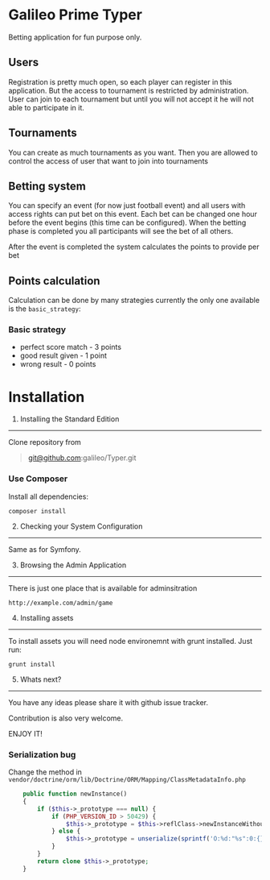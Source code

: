 Galileo Prime Typer
===================

Betting application for fun purpose only.

Users
-----

Registration is pretty much open, so each player can register in this application. But the access to tournament is
restricted by administration. User can join to each tournament but until you will not accept it he will not able to
participate in it.

Tournaments
-----------

You can create as much tournaments as you want. Then you are allowed to control the access of user that want to join
into tournaments

Betting system
--------------

You can specify an event (for now just football event) and all users with access rights can put bet on this event.
Each bet can be changed one hour before the event begins (this time can be configured). When the betting phase is
completed you all participants will see the bet of all others.

After the event is completed the system calculates the points to provide per bet

Points calculation
------------------

Calculation can be done by many strategies currently the only one available is the `basic_strategy`:

### Basic strategy

- perfect score match - 3 points
- good result given - 1 point
- wrong result - 0 points

Installation
============

1) Installing the Standard Edition
----------------------------------

Clone repository from

> git@github.com:galileo/Typer.git

### Use Composer

Install all dependencies:

    composer install

2) Checking your System Configuration
-------------------------------------

Same as for Symfony.

3) Browsing the Admin Application
---------------------------------

There is just one place that is available for adminsitration

    http://example.com/admin/game

4) Installing assets
--------------------

To install assets you will need node environemnt with grunt installed. Just run:

    grunt install


5) Whats next?
--------------

You have any ideas please share it with github issue tracker.

Contribution is also very welcome.

ENJOY IT!


### Serialization bug

Change the method in `vendor/doctrine/orm/lib/Doctrine/ORM/Mapping/ClassMetadataInfo.php`

```php
    public function newInstance()
    {
        if ($this->_prototype === null) {
            if (PHP_VERSION_ID > 50429) {
                $this->_prototype = $this->reflClass->newInstanceWithoutConstructor();
            } else {
                $this->_prototype = unserialize(sprintf('O:%d:"%s":0:{}', strlen($this->name), $this->name));
            }
        }
        return clone $this->_prototype;
    }
```
